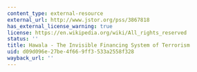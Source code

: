 ```yaml
---
content_type: external-resource
external_url: http://www.jstor.org/pss/3867818
has_external_license_warning: true
license: https://en.wikipedia.org/wiki/All_rights_reserved
status: ''
title: Hawala - The Invisible Financing System of Terrorism
uid: d09d096e-27be-4f66-9ff3-533a2558f328
wayback_url: ''
---
```

